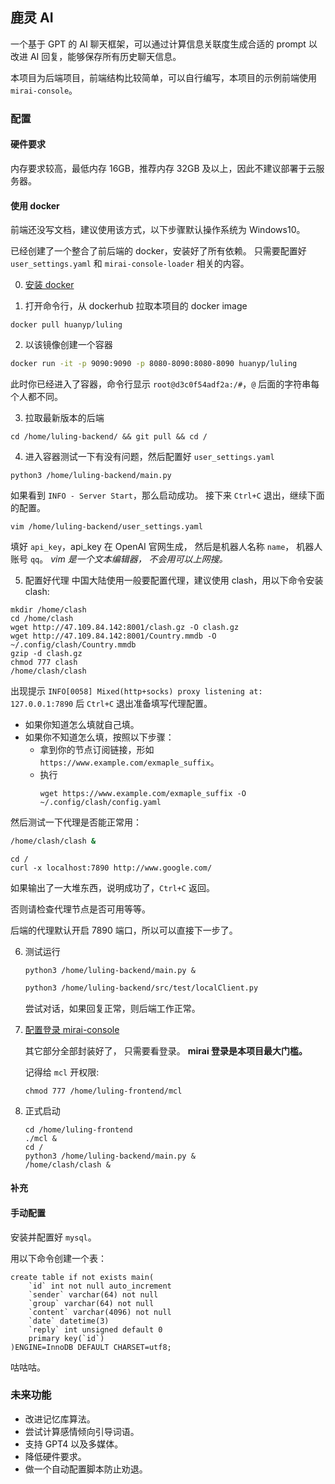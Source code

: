 ## 鹿灵 AI

一个基于 GPT 的 AI 聊天框架，可以通过计算信息关联度生成合适的 prompt 以改进 AI 回复，能够保存所有历史聊天信息。

本项目为后端项目，前端结构比较简单，可以自行编写，本项目的示例前端使用 `mirai-console`。

### 配置

#### 硬件要求
内存要求较高，最低内存 16GB，推荐内存 32GB 及以上，因此不建议部署于云服务器。
#### 使用 docker

前端还没写文档，建议使用该方式，以下步骤默认操作系统为 Windows10。

已经创建了一个整合了前后端的 docker，安装好了所有依赖。 只需要配置好 `user_settings.yaml` 和 `mirai-console-loader` 相关的内容。

0. [安装 docker](https://zhuanlan.zhihu.com/p/441965046)

1. 打开命令行，从 dockerhub 拉取本项目的 docker image

  ```shell
  docker pull huanyp/luling
  ```

2. 以该镜像创建一个容器

  ```sh
  docker run -it -p 9090:9090 -p 8080-8090:8080-8090 huanyp/luling
  ```

  此时你已经进入了容器，命令行显示 `root@d3c0f54adf2a:/#`，`@` 后面的字符串每个人都不同。

3. 拉取最新版本的后端

  ```
  cd /home/luling-backend/ && git pull && cd /
  ```

4. 进入容器测试一下有没有问题，然后配置好 `user_settings.yaml`

  ```
  python3 /home/luling-backend/main.py
  ```

  如果看到 `INFO - Server Start`，那么启动成功。
  接下来 `Ctrl+C` 退出，继续下面的配置。

  ```
  vim /home/luling-backend/user_settings.yaml
  ```

  填好 `api_key`，api_key 在 OpenAI 官网生成， 然后是机器人名称 `name`，  机器人账号 `qq`。
  *vim 是一个文本编辑器， 不会用可以上网搜。*

5. 配置好代理
    中国大陆使用一般要配置代理，建议使用 clash，用以下命令安装 clash: 

  ```shell
  mkdir /home/clash
  cd /home/clash
  wget http://47.109.84.142:8001/clash.gz -O clash.gz
  wget http://47.109.84.142:8001/Country.mmdb -O ~/.config/clash/Country.mmdb
  gzip -d clash.gz
  chmod 777 clash
  /home/clash/clash
  ```

  出现提示 `INFO[0058] Mixed(http+socks) proxy listening at: 127.0.0.1:7890` 后 `Ctrl+C` 退出准备填写代理配置。

  - 如果你知道怎么填就自己填。
  - 如果你不知道怎么填，按照以下步骤：
    - 拿到你的节点订阅链接，形如 `https://www.example.com/exmaple_suffix`。
    - 执行 
      ```shell
      wget https://www.example.com/exmaple_suffix -O ~/.config/clash/config.yaml
      ```

  然后测试一下代理是否能正常用：

  ```sh
  /home/clash/clash &
  ```

  ```
  cd /
  curl -x localhost:7890 http://www.google.com/
  ```

  如果输出了一大堆东西，说明成功了，`Ctrl+C` 返回。

  否则请检查代理节点是否可用等等。

  后端的代理默认开启 7890 端口，所以可以直接下一步了。

6. 测试运行

   ```
   python3 /home/luling-backend/main.py &
   ```
   ```sh
   python3 /home/luling-backend/src/test/localClient.py
   ```

   尝试对话，如果回复正常，则后端工作正常。

7. [配置登录 mirai-console](https://mirai-docs.doomteam.fun/docs/noob)
   
   其它部分全部封装好了， 只需要看登录。 **mirai 登录是本项目最大门槛。**

   记得给 `mcl` 开权限:
   ```shell
   chmod 777 /home/luling-frontend/mcl
   ```

8. 正式启动
    ```shell
    cd /home/luling-frontend
    ./mcl &
    cd /
    python3 /home/luling-backend/main.py &
    /home/clash/clash &
    ```

#### 补充

#### 手动配置

安装并配置好 `mysql`。

用以下命令创建一个表：
```
create table if not exists main(
    `id` int not null auto_increment
    `sender` varchar(64) not null
    `group` varchar(64) not null
    `content` varchar(4096) not null
    `date` datetime(3)
    `reply` int unsigned default 0
    primary key(`id`)
)ENGINE=InnoDB DEFAULT CHARSET=utf8;
```

咕咕咕。

### 未来功能

- 改进记忆库算法。
- 尝试计算感情倾向引导词语。
- 支持 GPT4 以及多媒体。
- 降低硬件要求。
- 做一个自动配置脚本防止劝退。

